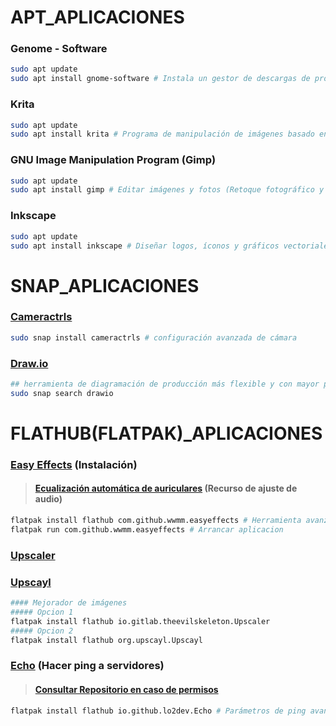 # APT_APLICACIONES
### Genome - Software
```bash
sudo apt update
sudo apt install gnome-software # Instala un gestor de descargas de programas o aplicaciones
```
### Krita
```bash
sudo apt update
sudo apt install krita # Programa de manipulación de imágenes basado en píxeles (Arte digital (como Photoshop + pinceles))
```

### GNU Image Manipulation Program (Gimp)
```bash
sudo apt update
sudo apt install gimp # Editar imágenes y fotos (Retoque fotográfico y diseño gráfico, collages, posters, banners)
```

### Inkscape
```bash
sudo apt update
sudo apt install inkscape # Diseñar logos, íconos y gráficos vectoriales (Diseño web y gráfico vectorial, logotipo, iconos)
```
# SNAP_APLICACIONES
### [Cameractrls](https://snapcraft.io/cameractrls)
```bash
sudo snap install cameractrls # configuración avanzada de cámara
```
### [Draw.io](https://snapcraft.io/drawio)
```bash
## herramienta de diagramación de producción más flexible y con mayor privacidad. Cree diagramas de flujo, diagramas de procesos,
sudo snap search drawio
```
# FLATHUB(FLATPAK)_APLICACIONES
### [Easy Effects](https://flathub.org/apps/com.github.wwmm.easyeffects) (Instalación)
> #### [Ecualización automática de auriculares](https://github.com/jaakkopasanen/AutoEq) (Recurso de ajuste de audio)
```bash
flatpak install flathub com.github.wwmm.easyeffects # Herramienta avanzada de manipulación de audio
flatpak run com.github.wwmm.easyeffects # Arrancar aplicacion
```
### [Upscaler](https://flathub.org/apps/io.gitlab.theevilskeleton.Upscaler)
### [Upscayl](https://flathub.org/apps/org.upscayl.Upscayl)
```bash
#### Mejorador de imágenes
##### Opcion 1 
flatpak install flathub io.gitlab.theevilskeleton.Upscaler
##### Opcion 2 
flatpak install flathub org.upscayl.Upscayl
```
### [Echo](https://flathub.org/apps/io.github.lo2dev.Echo) (Hacer ping a servidores)
> #### [Consultar Repositorio en caso de permisos](https://github.com/lo2dev/Echo)
```bash
flatpak install flathub io.github.lo2dev.Echo # Parámetros de ping avanzados como conteo de ping, tiempo de espera, etc.
```
### []()
